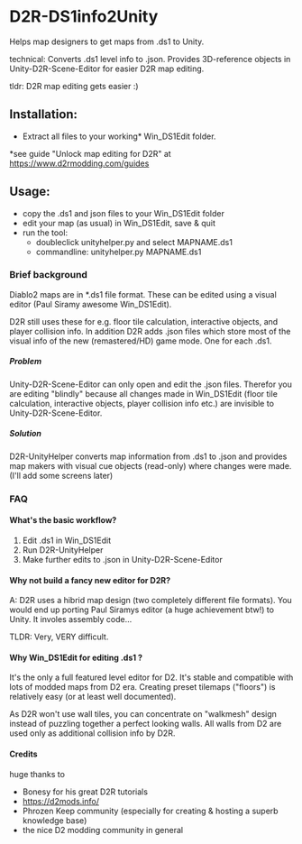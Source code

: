 
# D2R-DS1info2Unity
Helps map designers to get maps from .ds1 to Unity.

technical: Converts .ds1 level info to .json. Provides 3D-reference objects in Unity-D2R-Scene-Editor for easier D2R map editing.

tldr: D2R map editing gets easier :)


## Installation:
- Extract all files to your working* Win_DS1Edit folder.

*see guide "Unlock map editing for D2R" at https://www.d2rmodding.com/guides

## Usage:
- copy the .ds1 and json files to your Win_DS1Edit folder
- edit your map (as usual) in Win_DS1Edit, save & quit
- run the tool: 
     - doubleclick unityhelper.py and select MAPNAME.ds1
     - commandline: unityhelper.py MAPNAME.ds1

### Brief background
Diablo2 maps are in \*.ds1 file format. These can be edited using a visual editor (Paul Siramy awesome Win_DS1Edit).

D2R still uses these for e.g. floor tile calculation, interactive objects, and player collision info.
In addition D2R adds .json files which store most of the visual info of the new (remastered/HD) game mode. One for each .ds1. 

##### Problem
Unity-D2R-Scene-Editor can only open and edit the .json files. Therefor you are editing "blindly" because all changes made in Win_DS1Edit (floor tile calculation, interactive objects, player collision info etc.) are invisible to Unity-D2R-Scene-Editor. 

##### Solution
D2R-UnityHelper converts map information from .ds1 to .json and provides map makers with visual cue objects (read-only) where changes were made. (I'll add some screens later)


### FAQ

#### What's the basic workflow?

1. Edit .ds1 in Win_DS1Edit
2. Run D2R-UnityHelper
3. Make further edits to .json in Unity-D2R-Scene-Editor


#### Why not build a fancy new editor for D2R?

A: D2R uses a hibrid map design (two completely different file formats). You would end up porting Paul Siramys editor (a huge achievement btw!) to Unity. It involes assembly code...

TLDR: Very, VERY difficult.

#### Why Win_DS1Edit for editing .ds1 ?
It's the only a full featured level editor for D2. It's stable and compatible with lots of modded maps from D2 era. 
Creating preset tilemaps ("floors") is relatively easy (or at least well documented). 

As D2R won't use wall tiles, you can concentrate on "walkmesh" design instead of puzzling together a perfect looking walls.
All walls from D2 are used only as additional collision info by D2R.

#### Credits
huge thanks to 
- Bonesy for his great D2R tutorials
- https://d2mods.info/
- Phrozen Keep community (especially for creating & hosting a superb knowledge base)
- the nice D2 modding community in general
